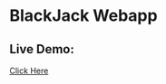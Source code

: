 <h1>BlackJack Webapp</h1>
<h2>Live Demo:</h2>
<a href="http://jccf-blackjack.herokuapp.com">Click Here</a>
